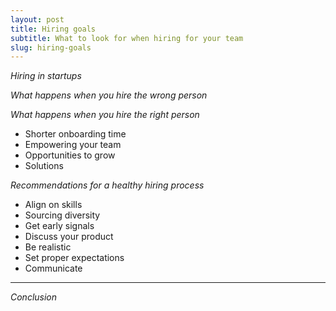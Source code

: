 ```yaml
---
layout: post
title: Hiring goals
subtitle: What to look for when hiring for your team
slug: hiring-goals
---
```


_Hiring in startups_

_What happens when you hire the wrong person_

_What happens when you hire the right person_
* Shorter onboarding time
* Empowering your team
* Opportunities to grow
* Solutions

_Recommendations for a healthy hiring process_

* Align on skills
* Sourcing diversity
* Get early signals
* Discuss your product
* Be realistic
* Set proper expectations
* Communicate

---

_Conclusion_

